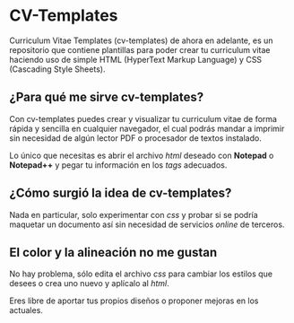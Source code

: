 # CV-Templates

Curriculum Vitae Templates (cv-templates) de ahora en adelante, es un repositorio que contiene plantillas para poder crear tu curriculum vitae haciendo uso de simple HTML (HyperText Markup Language) y CSS (Cascading Style Sheets).

## ¿Para qué me sirve cv-templates?

Con cv-templates puedes crear y visualizar tu curriculum vitae de forma rápida y sencilla en cualquier navegador, el cual podrás mandar a imprimir sin necesidad de algún lector PDF o procesador de textos instalado.

Lo único que necesitas es abrir el archivo _html_ deseado con **Notepad** o **Notepad++** y pegar tu información en los _tags_ adecuados.

## ¿Cómo surgió la idea de cv-templates?

Nada en particular, solo experimentar con _css_ y probar si se podría maquetar un documento así sin necesidad de servicios _online_ de terceros.

## El color y la alineación no me gustan

No hay problema, sólo edita el archivo _css_ para cambiar los estilos que desees o crea uno nuevo y aplícalo al _html_.

Eres libre de aportar tus propios diseños o proponer mejoras en los actuales.